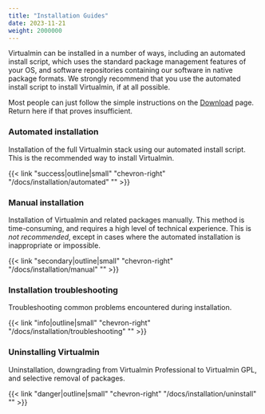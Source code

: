```yaml
---
title: "Installation Guides"
date: 2023-11-21
weight: 2000000
---
```

Virtualmin can be installed in a number of ways, including an automated install script, which uses the standard package management features of your OS, and software repositories containing our software in native package formats. We strongly recommend that you use the automated install script to install Virtualmin, if at all possible.

Most people can just follow the simple instructions on the [Download](/download/) page. Return here if that proves insufficient.

### Automated installation

Installation of the full Virtualmin stack using our automated install script. This is the recommended way to install Virtualmin.

{{< link "success|outline|small" "chevron-right" "/docs/installation/automated" "" >}}

### Manual installation

Installation of Virtualmin and related packages manually. This method is time-consuming, and requires a high level of technical experience. This is _not recommended_, except in cases where the automated installation is inappropriate or impossible.

{{< link "secondary|outline|small" "chevron-right" "/docs/installation/manual" "" >}}

### Installation troubleshooting

Troubleshooting common problems encountered during installation. 

{{< link "info|outline|small" "chevron-right" "/docs/installation/troubleshooting" "" >}}

### Uninstalling Virtualmin

Uninstallation, downgrading from Virtualmin Professional to Virtualmin GPL, and selective removal of packages.

{{< link "danger|outline|small" "chevron-right" "/docs/installation/uninstall" "" >}}